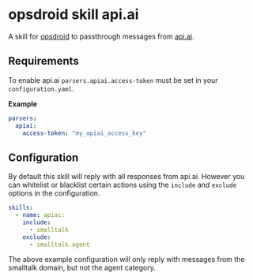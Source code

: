 # opsdroid skill api.ai

A skill for [opsdroid](https://github.com/opsdroid/opsdroid) to passthrough messages from [api.ai](https://api.ai).

## Requirements

To enable api.ai `parsers.apiai.access-token` must be set in your `configuration.yaml`.

**Example**
```yaml
parsers:
  apiai:
    access-token: "my_apiai_access_key"
```

## Configuration

By default this skill will reply with all responses from api.ai. However you can whitelist or blacklist certain actions using the `include` and `exclude` options in the configuration.

```yaml
skills:
  - name: apiai:
    include:
      - smalltalk
    exclude:
      - smalltalk.agent
```

The above example configuration will only reply with messages from the smalltalk domain, but not the agent category.
